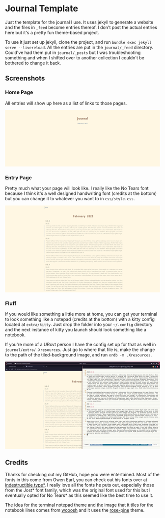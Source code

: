 # Journal Template

Just the template for the journal I use. It uses jekyll to generate a website and the files in `_feed` become entries thereof. I don't post the actual entries here but it's a pretty fun theme-based project.

To use it just set up jekyll, clone the project, and run `bundle exec jekyll serve --livereload`. All the entries are put in the `journal/_feed` directory. Could've had them put in `journal/_posts` but I was troubleshooting something and when I shifted over to another collection I couldn't be bothered to change it back.

## Screenshots

### Home Page

All entries will show up here as a list of links to those pages.

![Home Page](screenshots/index.png)

### Entry Page

Pretty much what your page will look like. I really like the No Tears font because I think it's a well designed handwriting font (credits at the bottom) but you can change it to whatever you want to in `css/style.css`.

![Entry page, full view](screenshots/entry_full.png)

### Fluff

If you would like something a little more at home, you can get your terminal to look something like a notepad (credits at the bottom) with a kitty config located at `extra/kitty`. Just drop the folder into your `~/.config` directory and the next instance of kitty you launch should look something like a notebook.

If you're more of a URxvt person I have the config set up for that as well in `journal/extra/.Xresources`. Just go to where that file is, make the change to the path of the tiled-background image, and run `xrdb -m .Xresources`.

![urxvt notebook](screenshots/urxvt_screenshot.png)

## Credits

Thanks for checking out my GitHub, hope you were entertained. Most of the fonts in this come from Owen Earl, you can check out his fonts over at [indestructible type*](https://indestructibletype.com/Home.html). I really love all the fonts he puts out, especially those from the Jost* font family, which was the original font used for this but I eventually opted for No Tears* as this seemed like the best time to use it.

The idea for the terminal notepad theme and the image that it tiles for the notebook lines comes from [wooosh](https://github.com/wooosh/dots) and it uses the [rose-pine](https://github.com/rose-pine/rose-pine-theme) theme.

